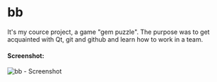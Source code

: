 # bb
It's my cource project, a game "gem puzzle". The purpose was to get acquainted with Qt, git and github and learn how to work in a team.

#### Screenshot:
![bb - Screenshot](https://cloud.githubusercontent.com/assets/5664923/17451414/452ba226-5b6f-11e6-858f-91491d9c8fe5.PNG)
